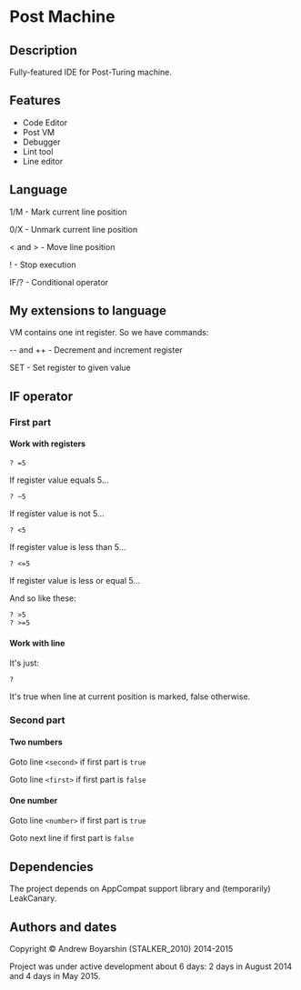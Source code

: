 # Post Machine
## Description
Fully-featured IDE for Post-Turing machine.

## Features
* Code Editor
* Post VM
* Debugger
* Lint tool
* Line editor

## Language
1/M - Mark current line position

0/X - Unmark current line position

< and > - Move line position

! - Stop execution

IF/? - Conditional operator


## My extensions to language
VM contains one int register. So we have commands:

-- and ++ - Decrement and increment register

SET - Set register to given value


## IF operator
### First part
#### Work with registers

```? =5```

If register value equals 5...

```? ~5```

If register value is not 5…

```? <5```

If register value is less than 5…

```? <=5```

If register value is less or equal 5…

And so like these:

```
? >5
? >=5
```


#### Work with line
It's just:

```?```

It's true when line at current position is marked, false otherwise.


### Second part
#### Two numbers
Goto line ```<second>``` if first part is ```true```

Goto line ```<first>``` if first part is ```false```


#### One number
Goto line ```<number>``` if first part is ```true```

Goto next line if first part is ```false```


## Dependencies
The project depends on AppCompat support library and (temporarily) LeakCanary.

## Authors and dates
Copyright © Andrew Boyarshin (STALKER_2010) 2014-2015

Project was under active development about 6 days: 2 days in August 2014 and 4 days in May 2015.

